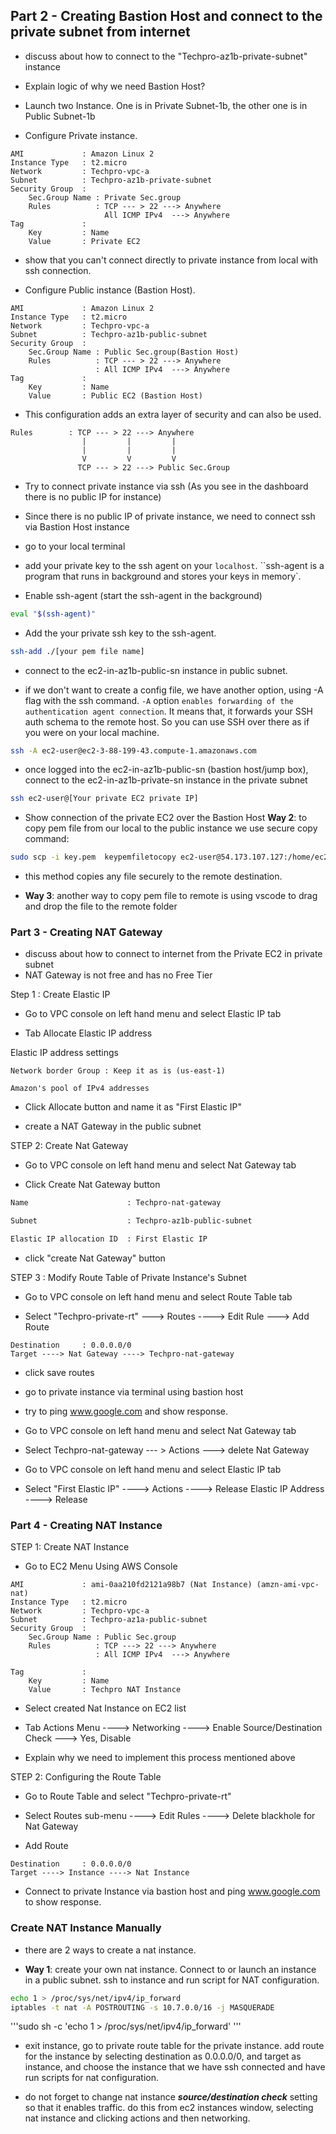 ## Part 2 - Creating Bastion Host and connect to the private subnet from internet

- discuss about how to connect to the "Techpro-az1b-private-subnet" instance

- Explain logic of why we need Bastion Host?

- Launch two Instance. One is in Private Subnet-1b, the other one is in Public Subnet-1b

- Configure Private instance.

```text
AMI             : Amazon Linux 2
Instance Type   : t2.micro
Network         : Techpro-vpc-a
Subnet          : Techpro-az1b-private-subnet
Security Group  : 
    Sec.Group Name : Private Sec.group
    Rules          : TCP --- > 22 ---> Anywhere
                     All ICMP IPv4  ---> Anywhere
Tag             :
    Key         : Name
    Value       : Private EC2
```
- show that you can't connect directly to private instance from local with ssh connection.

- Configure Public instance (Bastion Host).

```text
AMI             : Amazon Linux 2
Instance Type   : t2.micro
Network         : Techpro-vpc-a
Subnet          : Techpro-az1b-public-subnet
Security Group  : 
    Sec.Group Name : Public Sec.group(Bastion Host)
    Rules          : TCP --- > 22 ---> Anywhere
                   : All ICMP IPv4  ---> Anywhere
Tag             :
    Key         : Name
    Value       : Public EC2 (Bastion Host)
```

- This configuration adds an extra layer of security and can also be used.
```text
Rules        : TCP --- > 22 ---> Anywhere
                |         |         |
                |         |         |
                V         V         V
               TCP --- > 22 ---> Public Sec.Group
``` 
- Try to connect private instance via ssh
  (As you see in the dashboard there is no public IP for instance)

- Since there is no public IP of private instance, we need to connect ssh via Bastion Host instance

- go to your local terminal

- add your private key to the ssh agent on your `localhost`. ``ssh-agent is a program that runs in background and stores your keys in memory`.

- Enable ssh-agent (start the ssh-agent in the background)

```bash
eval "$(ssh-agent)"
```
-  Add the your private ssh key to the ssh-agent.

```bash
ssh-add ./[your pem file name]
```
- connect to the ec2-in-az1b-public-sn instance in public subnet. 

- if we don't want to create a config file, we have another option, using -A flag with the ssh command. `-A` option `enables forwarding of the authentication agent connection`. It means that, it forwards your SSH auth schema to the remote host. So you can use SSH over there as if you were on your local machine.

```bash
ssh -A ec2-user@ec2-3-88-199-43.compute-1.amazonaws.com
```
- once logged into the ec2-in-az1b-public-sn (bastion host/jump box), connect to 
the ec2-in-az1b-private-sn instance in the private subnet 
```bash
ssh ec2-user@[Your private EC2 private IP]
```
- Show connection of the private EC2 over the Bastion Host
 **Way 2**: to copy pem file from our local to the public instance we use secure copy command:

```bash
sudo scp -i key.pem  keypemfiletocopy ec2-user@54.173.107.127:/home/ec2-user/
```
- this method copies any file securely to the remote destination.

- **Way 3**: another way to copy pem file to remote is using vscode to drag and drop the file to the remote folder
### Part 3 - Creating NAT Gateway

-  discuss about how to connect to internet from the Private EC2 in private subnet 
-  NAT Gateway is not free and has no Free Tier

Step 1 : Create Elastic IP

- Go to VPC console on left hand menu and select Elastic IP tab

- Tab Allocate Elastic IP address

Elastic IP address settings

```text
Network border Group : Keep it as is (us-east-1)

Amazon's pool of IPv4 addresses
```
- Click Allocate button and name it as "First Elastic IP"

- create a NAT Gateway in the public subnet

STEP 2: Create Nat Gateway

- Go to VPC console on left hand menu and select Nat Gateway tab

- Click Create Nat Gateway button 
```bash
Name                      : Techpro-nat-gateway

Subnet                    : Techpro-az1b-public-subnet

Elastic IP allocation ID  : First Elastic IP
```
- click "create Nat Gateway" button

STEP 3 : Modify Route Table of Private Instance's Subnet

- Go to VPC console on left hand menu and select Route Table tab

- Select "Techpro-private-rt" ---> Routes ----> Edit Rule ---> Add Route
```
Destination     : 0.0.0.0/0
Target ----> Nat Gateway ----> Techpro-nat-gateway
```
- click save routes

- go to private instance via terminal using bastion host

- try to ping www.google.com and show response.

- Go to VPC console on left hand menu and select Nat Gateway tab

- Select Techpro-nat-gateway --- > Actions ---> delete Nat Gateway

- Go to VPC console on left hand menu and select Elastic IP tab

- Select "First Elastic IP" ----> Actions ----> Release Elastic IP Address ----> Release 

### Part 4 - Creating NAT Instance

STEP 1: Create NAT Instance

- Go to EC2 Menu Using AWS Console

```text
AMI             : ami-0aa210fd2121a98b7 (Nat Instance) (amzn-ami-vpc-nat)
Instance Type   : t2.micro
Network         : Techpro-vpc-a
Subnet          : Techpro-az1a-public-subnet
Security Group  : 
    Sec.Group Name : Public Sec.group
    Rules          : TCP ---> 22 ---> Anywhere
                   : All ICMP IPv4  ---> Anywhere

Tag             :
    Key         : Name
    Value       : Techpro NAT Instance
```

- Select created Nat Instance on EC2 list

- Tab Actions Menu ----> Networking ----> Enable Source/Destination Check ---> Yes, Disable

- Explain why we need to implement this process mentioned above

STEP 2: Configuring the Route Table

- Go to Route Table and select "Techpro-private-rt"

- Select Routes sub-menu ----> Edit Rules ----> Delete blackhole for Nat Gateway

- Add Route
```
Destination     : 0.0.0.0/0
Target ----> Instance ----> Nat Instance
```

- Connect to private Instance via bastion host and ping www.google.com to show response.

### Create NAT Instance Manually

- there are 2 ways to create a nat instance.

- **Way 1**: create your own nat instance. Connect to or launch an instance in a public subnet. ssh to instance and run script for NAT configuration.

```bash
echo 1 > /proc/sys/net/ipv4/ip_forward
iptables -t nat -A POSTROUTING -s 10.7.0.0/16 -j MASQUERADE
```
'''sudo sh -c 'echo 1 > /proc/sys/net/ipv4/ip_forward'
''' 
- exit instance, go to private route table for the private instance. add route for the instance by selecting destination as 0.0.0.0/0, and target as instance, and choose the instance that we have ssh connected and have run scripts for nat configuration. 

- do not forget to change nat instance ***source/destination check*** setting so that it enables traffic. do this from ec2 instances window, selecting nat instance and clicking actions and then networking.
